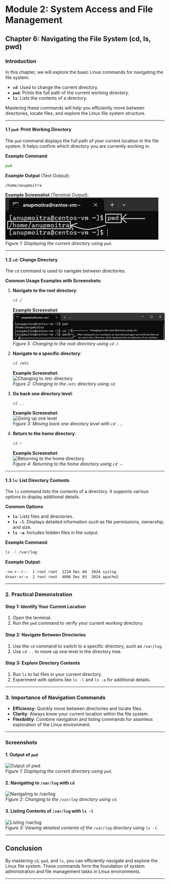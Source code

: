 # **Module 2: System Access and File Management**

## **Chapter 6: Navigating the File System (cd, ls, pwd)**

### **Introduction**  
In this chapter, we will explore the basic Linux commands for navigating the file system:  
- **`cd`**: Used to change the current directory.  
- **`pwd`**: Prints the full path of the current working directory.  
- **`ls`**: Lists the contents of a directory.  

Mastering these commands will help you efficiently move between directories, locate files, and explore the Linux file system structure.  

---

#### **1.1 `pwd`: Print Working Directory**  
The `pwd` command displays the full path of your current location in the file system. It helps confirm which directory you are currently working in.  

**Example Command**:  
```bash
pwd
```  

**Example Output** (Text Output):  
```
/home/anupmoitra
```

**Example Screenshot** (Terminal Output):  
![Output of pwd](screenshots/01-output-of-pwd.png)  
*Figure 1: Displaying the current directory using `pwd`.*

---

#### **1.2 `cd`: Change Directory**  
The `cd` command is used to navigate between directories.  

**Common Usage Examples with Screenshots**:  

1. **Navigate to the root directory**:  
   ```bash
   cd /
   ```  
   **Example Screenshot**:  
   ![Changing to root directory](screenshots/02-navigate-to-root.png)  
   *Figure 5: Changing to the root directory using `cd /`.*

2. **Navigate to a specific directory**:  
   ```bash
   cd /etc
   ```  
   **Example Screenshot**:  
   ![Changing to /etc directory](screenshots/02-navigate-to-etc.png)  
   *Figure 2: Changing to the `/etc` directory using `cd`.*

3. **Go back one directory level**:  
   ```bash
   cd ..
   ```  
   **Example Screenshot**:  
   ![Going up one level](screenshots/03-go-up-one-level.png)  
   *Figure 3: Moving back one directory level with `cd ..`.*

4. **Return to the home directory**:  
   ```bash
   cd ~
   ```  
   **Example Screenshot**:  
   ![Returning to the home directory](screenshots/04-return-home.png)  
   *Figure 4: Returning to the home directory using `cd ~`.*

---

#### **1.3 `ls`: List Directory Contents**  
The `ls` command lists the contents of a directory. It supports various options to display additional details.  

**Common Options**:  
- **`ls`**: Lists files and directories.  
- **`ls -l`**: Displays detailed information such as file permissions, ownership, and size.  
- **`ls -a`**: Includes hidden files in the output.  

**Example Command**:  
```bash
ls -l /var/log
```

**Example Output**:  
```
-rw-r--r--  1 root root  1234 Dec 04  2024 syslog
drwxr-xr-x  2 root root  4096 Dec 03  2024 apache2
```

---

### **2. Practical Demonstration**

#### **Step 1: Identify Your Current Location**  
1. Open the terminal.  
2. Run the `pwd` command to verify your current working directory.  

#### **Step 2: Navigate Between Directories**  
1. Use the `cd` command to switch to a specific directory, such as `/var/log`.  
2. Use `cd ..` to move up one level in the directory tree.  

#### **Step 3: Explore Directory Contents**  
1. Run `ls` to list files in your current directory.  
2. Experiment with options like `ls -l` and `ls -a` for additional details.

---

### **3. Importance of Navigation Commands**  
- **Efficiency**: Quickly move between directories and locate files.  
- **Clarity**: Always know your current location within the file system.  
- **Flexibility**: Combine navigation and listing commands for seamless exploration of the Linux environment.  

---

### **Screenshots**  

#### **1. Output of `pwd`**  
![Output of pwd](screenshots/06-output-of-pwd.png)  
*Figure 1: Displaying the current directory using `pwd`.*

#### **2. Navigating to `/var/log` with `cd`**  
![Navigating to /var/log](screenshots/06-navigating-to-var-log.png)  
*Figure 2: Changing to the `/var/log` directory using `cd`.*

#### **3. Listing Contents of `/var/log` with `ls -l`**  
![Listing /var/log](screenshots/06-listing-var-log.png)  
*Figure 3: Viewing detailed contents of the `/var/log` directory using `ls -l`.*

---

## **Conclusion**  
By mastering `cd`, `pwd`, and `ls`, you can efficiently navigate and explore the Linux file system. These commands form the foundation of system administration and file management tasks in Linux environments.  

---
